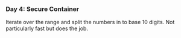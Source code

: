 ### Day 4: Secure Container

Iterate over the range and split the numbers in to base 10 digits. Not
particularly fast but does the job.
